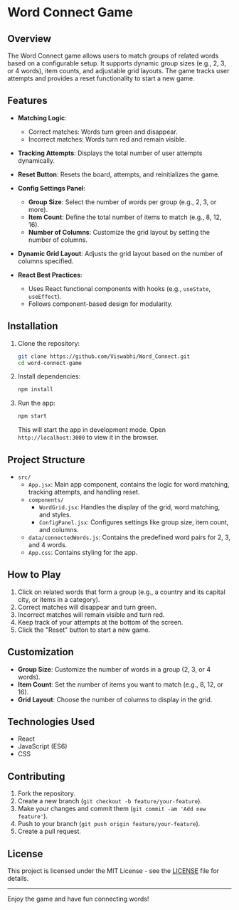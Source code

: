 # Word Connect Game

## Overview
The Word Connect game allows users to match groups of related words based on a configurable setup. It supports dynamic group sizes (e.g., 2, 3, or 4 words), item counts, and adjustable grid layouts. The game tracks user attempts and provides a reset functionality to start a new game.

## Features
- **Matching Logic**: 
  - Correct matches: Words turn green and disappear.
  - Incorrect matches: Words turn red and remain visible.
  
- **Tracking Attempts**: Displays the total number of user attempts dynamically.
  
- **Reset Button**: Resets the board, attempts, and reinitializes the game.
  
- **Config Settings Panel**:
  - **Group Size**: Select the number of words per group (e.g., 2, 3, or more).
  - **Item Count**: Define the total number of items to match (e.g., 8, 12, 16).
  - **Number of Columns**: Customize the grid layout by setting the number of columns.

- **Dynamic Grid Layout**: Adjusts the grid layout based on the number of columns specified.

- **React Best Practices**: 
  - Uses React functional components with hooks (e.g., `useState`, `useEffect`).
  - Follows component-based design for modularity.

## Installation

1. Clone the repository:

    ```bash
    git clone https://github.com/Viswabhi/Word_Connect.git
    cd word-connect-game
    ```

2. Install dependencies:

    ```bash
    npm install
    ```

3. Run the app:

    ```bash
    npm start
    ```

   This will start the app in development mode. Open `http://localhost:3000` to view it in the browser.

## Project Structure

- `src/`
  - `App.jsx`: Main app component, contains the logic for word matching, tracking attempts, and handling reset.
  - `components/`
    - `WordGrid.jsx`: Handles the display of the grid, word matching, and styles.
    - `ConfigPanel.jsx`: Configures settings like group size, item count, and columns.
  - `data/connectedWords.js`: Contains the predefined word pairs for 2, 3, and 4 words.
  - `App.css`: Contains styling for the app.
  
## How to Play
1. Click on related words that form a group (e.g., a country and its capital city, or items in a category).
2. Correct matches will disappear and turn green.
3. Incorrect matches will remain visible and turn red.
4. Keep track of your attempts at the bottom of the screen.
5. Click the "Reset" button to start a new game.

## Customization
- **Group Size**: Customize the number of words in a group (2, 3, or 4 words).
- **Item Count**: Set the number of items you want to match (e.g., 8, 12, or 16).
- **Grid Layout**: Choose the number of columns to display in the grid.

## Technologies Used
- React
- JavaScript (ES6)
- CSS

## Contributing
1. Fork the repository.
2. Create a new branch (`git checkout -b feature/your-feature`).
3. Make your changes and commit them (`git commit -am 'Add new feature'`).
4. Push to your branch (`git push origin feature/your-feature`).
5. Create a pull request.

## License
This project is licensed under the MIT License - see the [LICENSE](LICENSE) file for details.

---

Enjoy the game and have fun connecting words!
